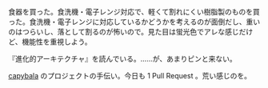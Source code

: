 食器を買った。食洗機・電子レンジ対応で、軽くて割れにくい樹脂製のものを買った。食洗機・電子レンジに対応しているかどうかを考えるのが面倒だし、重いのはつらいし、落として割るのが怖いので。見た目は蛍光色でアレな感じだけど、機能性を重視しよう。

『進化的アーキテクチャ』を読んでいる。……が、あまりピンと来ない。

[capybala](https://capybala.com/) のプロジェクトの手伝い。今日も 1 Pull Request 。荒い感じのを。
